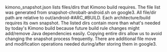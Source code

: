 kimono_snapshot.json lists files/dirs that Kimono build requires.
The file list was generated from snapshot-chrobalt-android.sh on google3.
All file/dir path are relative to out/android-#ARC_#BUILD. Each architecture/build requires its own snapshot.
The listed dirs contain more than what's needed by today's Kimono build because future build rule changes might add/remove Java dependencies easily. Copying entire dirs allow us to avoid changing the snapshot process frequently.
There are additional file move and modification operations needed during/after storing them in google3.
